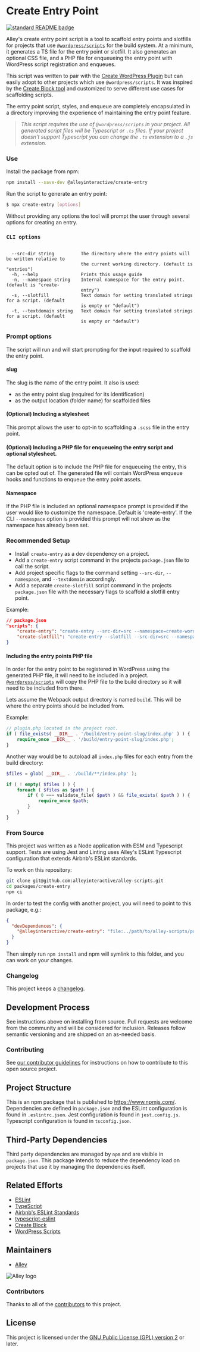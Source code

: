 # Create Entry Point

[![standard README badge](https://img.shields.io/badge/readme%20style-standard-brightgreen.svg?style=flat-square)](https://github.com/RichardLitt/standard-readme)

Alley's create entry point script is a tool to scaffold entry points and slotfills for projects that use [`@wordpress/scripts`](https://www.npmjs.com/package/@wordpress/scripts) for the build system. At a minimum, it generates a TS file for the entry point or slotfill. It also generates an optional CSS file, and a PHP file for enqueueing the entry point with WordPress script registration and enqueues.

This script was written to pair with the [Create WordPress Plugin](https://github.com/alleyinteractive/create-wordpress-plugin) but can easily adopt to other projects which use `@wordpress/scripts`. It was inspired by the [Create Block tool](https://www.npmjs.com/package/@wordpress/create-block) and customized to serve different use cases for scaffolding scripts.

The entry point script, styles, and enqueue are completely encapsulated in a directory improving the experience of maintaining the entry point feature.

> _This script requires the use of `@wordpress/scripts` in your project. All generated script files will be Typescript or `.ts` files. If your project doesn't support Typescript you can change the `.ts` extension to a `.js` extension._

### Use

Install the package from npm:

```sh
npm install --save-dev @alleyinteractive/create-entry
```

Run the script to generate an entry point:

```sh
$ npx create-entry [options]
```
Without providing any options the tool will prompt the user through several options for creating an entry.

### `CLI options`


```

  --src-dir string          The directory where the entry points will be written relative to  
                            the current working directory. (default is "entries")             
  -h, --help                Prints this usage guide                                           
  -n, --namespace string    Internal namespace for the entry point. (default is "create-      
                            entry")                                                           
  -s, --slotfill            Text domain for setting translated strings for a script. (default 
                            is empty or "default")                                            
  -t, --textdomain string   Text domain for setting translated strings for a script. (default 
                            is empty or "default")    
```

### Prompt options
The script will run and will start prompting for the input required to scaffold the entry point.

#### slug
The slug is the name of the entry point. It also is used:
* as the entry point slug (required for its identification)
* as the output location (folder name) for scaffolded files

#### (Optional) Including a stylesheet
This prompt allows the user to opt-in to scaffolding a `.scss` file in the entry point.

#### (Optional) Including a PHP file for enqueueing the entry script and optional stylesheet.
The default option is to include the PHP file for enqueueing the entry, this can be opted out of. The generated file will contain WordPress enqueue hooks and functions to enqueue the entry point assets.

#### Namespace
If the PHP file is included an optional namespace prompt is provided if the user would like to customize the namespace. Default is 'create-entry'. If the CLI `--namespace` option is provided this prompt will not show as the namespace has already been set.

### Recommended Setup
* Install `create-entry` as a dev dependency on a project.
* Add a `create-entry` script command in the projects `package.json` file to call the script.
* Add project specific flags to the command setting `--src-dir`, `--namespace`, and `--textdomain` accordingly.
* Add a separate `create-slotfill` script command in the projects `package.json` file with the necessary flags to scaffold a slotfill entry point.

Example: 
```json
// package.json
"scripts": {
    "create-entry": "create-entry --src-dir=src --namespace=create-wordpress-plugin --textdomain=mytextdomain",
    "create-slotfill": "create-entry --slotfill --src-dir=src --namespace=create-wordpress-plugin --textdomain=mytextdomain",
}
```

#### Including the entry points PHP file
In order for the entry point to be registered in WordPress using the generated PHP file, it will need to be included in a project. [`@wordpress/scripts`](https://www.npmjs.com/package/@wordpress/scripts) will copy the PHP file to the build directory so it will need to be included from there.

Lets assume the Webpack output directory is named `build`. This will be where the entry points should be included from.

Example:
```php
// plugin.php located in the project root.
if ( file_exists( __DIR__ . '/build/entry-point-slug/index.php' ) ) {
	require_once __DIR__ . '/build/entry-point-slug/index.php';
}
```

Another way would be to autoload all `index.php` files for each entry from the build directory:

```php
$files = glob( __DIR__ . '/build/**/index.php' );

if ( ! empty( $files ) ) {
    foreach ( $files as $path ) {
        if ( 0 === validate_file( $path ) && file_exists( $path ) ) {
            require_once $path;
        }
    }
}
```

### From Source

This project was written as a Node application with ESM and Typescript support. Tests are using Jest and Linting uses Alley's ESLint Typescript configuration that extends Airbnb's ESLint standards.

To work on this repository:

```sh
git clone git@github.com:alleyinteractive/alley-scripts.git
cd packages/create-entry
npm ci
```

In order to test the config with another project, you will need to point to this package, e.g.:

```json
{
  "devDependences": {
    "@alleyinteractive/create-entry": "file:../path/to/alley-scripts/packages/create-entry"
  }
}
```

Then simply run `npm install` and npm will symlink to this folder, and you can work on your changes.


### Changelog

This project keeps a [changelog](CHANGELOG.md).


## Development Process

See instructions above on installing from source. Pull requests are welcome from the community and will be considered
for inclusion. Releases follow semantic versioning and are shipped on an as-needed basis.


### Contributing

See [our contributor guidelines](../../CONTRIBUTING.md) for instructions on how to
contribute to this open source project.


## Project Structure

This is an npm package that is published to https://www.npmjs.com/. Dependencies are defined in `package.json` and the
ESLint configuration is found in `.eslintrc.json`.
Jest configuration is found in `jest.config.js`.
Typescript configuration is found in `tsconfig.json`.


## Third-Party Dependencies

Third party dependencies are managed by `npm` and are visible in `package.json`. This package intends to reduce the
dependency load on projects that use it by managing the dependencies itself.


## Related Efforts

- [ESLint](https://eslint.org/)
- [TypeScript](https://www.typescriptlang.org/)
- [Airbnb's ESLint Standards](https://github.com/airbnb/javascript)
- [typescript-eslint](https://typescript-eslint.io/)
- [Create Block](https://www.npmjs.com/package/@wordpress/create-block)
- [WordPress Scripts](https://www.npmjs.com/package/@wordpress/scripts)



## Maintainers

- [Alley](https://github.com/alleyinteractive)

![Alley logo](https://avatars.githubusercontent.com/u/1733454?s=200&v=4)


### Contributors

Thanks to all of the [contributors](../../CONTRIBUTORS.md) to this project.


## License

This project is licensed under the
[GNU Public License (GPL) version 2](LICENSE) or later.
